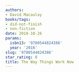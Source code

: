 ```yaml
---
authors:
- David Macaulay
books/tags:
- did-not-finish
- non-fiction
date: 2018-10-26
params:
  isbn13: '9780544824386'
  year: '2016'
slug: '9780544824386'
star_rating: 0
title: The Way Things Work Now
---
```


<!--more-->